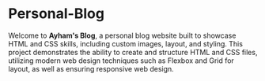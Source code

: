 # Personal-Blog

Welcome to **Ayham's Blog**, a personal blog website built to showcase HTML and CSS skills, including custom images, layout, and styling.
This project demonstrates the ability to create and structure HTML and CSS files, 
utilizing modern web design techniques such as Flexbox and Grid for layout, as well as ensuring responsive web design.

